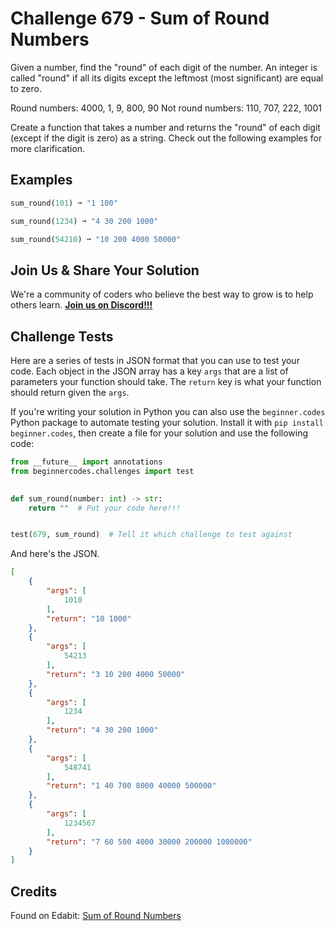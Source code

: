 # Challenge 679 - Sum of Round Numbers

Given a number, find the "round" of each digit of the number. An integer is called "round" if all its digits except the leftmost (most significant) are equal to zero.

Round numbers: 4000, 1, 9, 800, 90
Not round numbers: 110, 707, 222, 1001

Create a function that takes a number and returns the "round" of each digit (except if the digit is zero) as a string. Check out the following examples for more clarification.

## Examples
```python
sum_round(101) ➞ "1 100"

sum_round(1234) ➞ "4 30 200 1000"

sum_round(54210) ➞ "10 200 4000 50000"
```
## Join Us & Share Your Solution

We're a community of coders who believe the best way to grow is to help others learn. **[Join us on Discord!!!](https://discord.gg/sfHykntuGy)**

## Challenge Tests

Here are a series of tests in JSON format that you can use to test your code. Each object in the JSON array has a key `args` that are a list of parameters your function should take. The `return` key is what your function should return given the `args`. 

If you're writing your solution in Python you can also use the `beginner.codes` Python package to automate testing your solution. Install it with `pip install beginner.codes`, then create a file for your solution and use the following code:
```python
from __future__ import annotations
from beginnercodes.challenges import test

    
def sum_round(number: int) -> str:
    return ""  # Put your code here!!!


test(679, sum_round)  # Tell it which challenge to test against
```
And here's the JSON.
```json
[
    {
        "args": [
            1010
        ],
        "return": "10 1000"
    },
    {
        "args": [
            54213
        ],
        "return": "3 10 200 4000 50000"
    },
    {
        "args": [
            1234
        ],
        "return": "4 30 200 1000"
    },
    {
        "args": [
            548741
        ],
        "return": "1 40 700 8000 40000 500000"
    },
    {
        "args": [
            1234567
        ],
        "return": "7 60 500 4000 30000 200000 1000000"
    }
]
```
## Credits

Found on Edabit: [Sum of Round Numbers](https://edabit.com/challenge/qrSc3vKCqyFcz9ptr)
